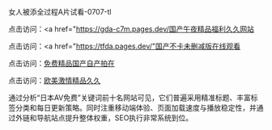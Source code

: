 
女人被添全过程A片试看-0707-tl


点击访问：<a href="https://gda-c7m.pages.dev/国产午夜精品福利久久网站</a>

点击访问：<a href="https://tfda.pages.dev/"国产不卡未删减版在线观看</a>

点击访问：<a href="https://cfad.pages.dev/">免费精品国产自产拍在</a>

点击访问：<a href="https://fdhf-454.pages.dev/">欧美激情精品久久</a>

通过分析“日本AV免费”关键词前十名网站可见，它们普遍采用精准标题、丰富标签分类和每日更新策略。同时注重移动端体验、页面加载速度与播放稳定性，并通过外链和导航站点提升整体权重，SEO执行非常系统到位。



<span style="display:none;">[Canonical link](https://github.com/li07072025/li04 ）</span>
